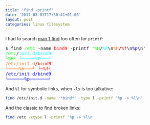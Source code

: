 ```yaml
---
title: 'find -printf'
date: '2017-03-01T17:30:41+01:00'
layout: post
categories: linux filesystem
---
```


I had to search [man 1 find](man:find(1)) too often for `printf`:

<pre style="font-family:monospace">$ find <span style="color: #00ff00">/etc</span> -name <span style="color: #ff0000">bind9</span> -printf '<span style="color: #00ff00">%H</span>/<span style="color: #00ffff">%P</span>\n<span style="color: #ff6600">%h</span>/<span style="color: #ff0000">%f</span>\n<span style="color: #0000ff">%p</span>\n'
<span style="color: #00ff00">/etc</span>/<span style="color: #00ffff">init.d/bind9</span>
<span style="color: #00ff00">└%H┘</span> <span style="color: #00ffff">└─────%P───┘</span>
<span style="color: #ff6600">/etc/init.d</span>/<span style="color: #ff0000">bind9</span>
<span style="color: #ff6600">└────%h───┘</span> <span style="color: #ff0000">└─%f┘</span>
<span style="color: #0000ff">/etc/init.d/bind9</span>
<span style="color: #0000ff">└──────%p───────┘</span>
</pre>

And `%l` for symbolic links, when `-ls` is too talkative:

```sh
find /etc/init.d -name '*bind*' -type l -printf '%p -> %l\n'
```

And the classic to find broken links:

```sh
find /etc -xtype l -printf '%p -> %l\n
```
